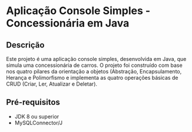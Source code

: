 # Aplicação Console Simples - Concessionária em Java

## Descrição

Este projeto é uma aplicação console simples, desenvolvida em Java, que simula uma concessionária de carros. O projeto foi construído com base nos quatro pilares da orientação a objetos (Abstração, Encapsulamento, Herança e Polimorfismo e implementa as quatro operações básicas de CRUD (Criar, Ler, Atualizar e Deletar).

## Pré-requisitos

- JDK 8 ou superior
- MySQLConnector/J
